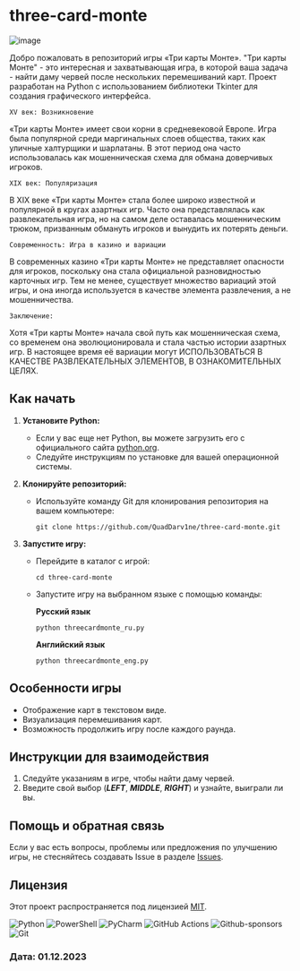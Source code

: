 # three-card-monte
![image](https://github.com/QuadDarv1ne/three-card-monte/assets/51045274/abda4c7d-a012-4a93-90d1-2297ec4a2b99)

Добро пожаловать в репозиторий игры «Три карты Монте».
"Три карты Монте" - это интересная и захватывающая игра, в которой ваша задача - найти даму червей после нескольких перемешиваний карт.
Проект разработан на Python с использованием библиотеки Tkinter для создания графического интерфейса.

`XV век: Возникновение`

«Три карты Монте» имеет свои корни в средневековой Европе.
Игра была популярной среди маргинальных слоев общества, таких как уличные халтурщики и шарлатаны.
В этот период она часто использовалась как мошенническая схема для обмана доверчивых игроков.

`XIX век: Популяризация`

В XIX веке «Три карты Монте» стала более широко известной и популярной в кругах азартных игр.
Часто она представлялась как развлекательная игра, но на самом деле оставалась мошенническим трюком, призванным обмануть игроков и вынудить их потерять деньги.

`Современность: Игра в казино и вариации`

В современных казино «Три карты Монте» не представляет опасности для игроков, поскольку она стала официальной разновидностью карточных игр.
Тем не менее, существует множество вариаций этой игры, и она иногда используется в качестве элемента развлечения, а не мошенничества.

`Заключение:`

Хотя «Три карты Монте» начала свой путь как мошенническая схема, со временем она эволюционировала и стала частью истории азартных игр.
В настоящее время её вариации могут ИСПОЛЬЗОВАТЬСЯ В КАЧЕСТВЕ РАЗВЛЕКАТЕЛЬНЫХ ЭЛЕМЕНТОВ, В ОЗНАКОМИТЕЛЬНЫХ ЦЕЛЯХ.

## Как начать

1. **Установите Python:**
   - Если у вас еще нет Python, вы можете загрузить его с официального сайта [python.org](https://www.python.org/).
   - Следуйте инструкциям по установке для вашей операционной системы.

2. **Клонируйте репозиторий:**
   - Используйте команду Git для клонирования репозитория на вашем компьютере:
     ```
     git clone https://github.com/QuadDarv1ne/three-card-monte.git
     ```

3. **Запустите игру:**
   - Перейдите в каталог с игрой:
     ```
     cd three-card-monte
     ```
   - Запустите игру на выбранном языке с помощью команды:

     **Русский язык**
     ```
     python threecardmonte_ru.py
     ```
     **Английский язык**
     ```
     python threecardmonte_eng.py
     ```

## Особенности игры
- Отображение карт в текстовом виде.
- Визуализация перемешивания карт.
- Возможность продолжить игру после каждого раунда.

## Инструкции для взаимодействия
1. Следуйте указаниям в игре, чтобы найти даму червей.
2. Введите свой выбор (***LEFT***, ***MIDDLE***, ***RIGHT***) и узнайте, выиграли ли вы.

## Помощь и обратная связь
Если у вас есть вопросы, проблемы или предложения по улучшению игры, не стесняйтесь создавать Issue в разделе [Issues](https://github.com/yourusername/threecardmonte/issues).

## Лицензия
Этот проект распространяется под лицензией [MIT](LICENSE).

![Python](https://img.shields.io/badge/python-3670A0?style=for-the-badge&logo=python&logoColor=ffdd54)
![PowerShell](https://img.shields.io/badge/PowerShell-%235391FE.svg?style=for-the-badge&logo=powershell&logoColor=white)
![PyCharm](https://img.shields.io/badge/pycharm-143?style=for-the-badge&logo=pycharm&logoColor=black&color=black&labelColor=green)
![GitHub Actions](https://img.shields.io/badge/github%20actions-%232671E5.svg?style=for-the-badge&logo=githubactions&logoColor=white)
![Github-sponsors](https://img.shields.io/badge/sponsor-30363D?style=for-the-badge&logo=GitHub-Sponsors&logoColor=#EA4AAA)
![Git](https://img.shields.io/badge/git-%23F05033.svg?style=for-the-badge&logo=git&logoColor=white)

### Дата: 01.12.2023
